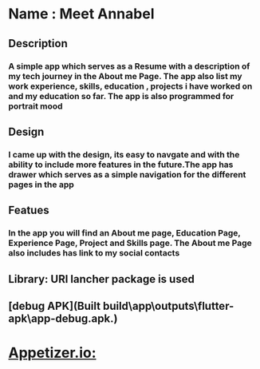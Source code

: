 # Name : Meet Annabel

## Description

### A simple app which serves as a Resume with a description of my tech journey in the About me Page. The app also list my work experience, skills, education , projects i have worked on and my education so far. The app is also programmed for portrait mood

## Design

### I came up with the design, its easy to navgate and with the ability to include more features in the future.The app has  drawer which serves as a simple navigation for the different pages in the app

## Featues

### In the app you will find an About me page, Education Page, Experience Page, Project and Skills page. The About me Page also includes has link to my social contacts

## Library: URl lancher package is used

## [debug APK](Built build\app\outputs\flutter-apk\app-debug.apk.)

# [Appetizer.io:](https://appetize.io/app/fv4po5b5uapryung7yggmqhqcu?device=pixel4&osVersion=11.0&scale=75)
